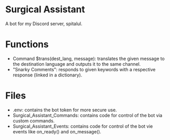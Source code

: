# Surgical Assistant
A bot for my Discord server, spitalul.

# Functions
- Command $trans(dest_lang, message): translates the given message to the destination language and outputs it to the same channel.
- "Snarky Comments": responds to given keywords with a respective response (linked in a dictionary).

# Files
- .env: contains the bot token for more secure use.
- Surgical_Assistant_Commands: contains code for control of the bot via custom commands.
- Surgical_Assistant_Events: contains code for control of the bot vie events like on_ready() and on_message().
